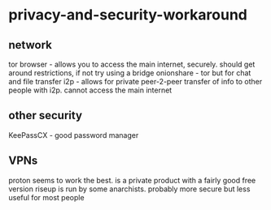 # privacy-and-security-workaround

## network
tor browser - allows you to access the main internet, securely. should get around restrictions, if not try using a bridge
onionshare - tor but for chat and file transfer
i2p - allows for private peer-2-peer transfer of info to other people with i2p. cannot access the main internet

## other security
KeePassCX - good password manager

## VPNs
proton seems to work the best. is a private product with a fairly good free version
riseup is run by some anarchists. probably more secure but less useful for most people
